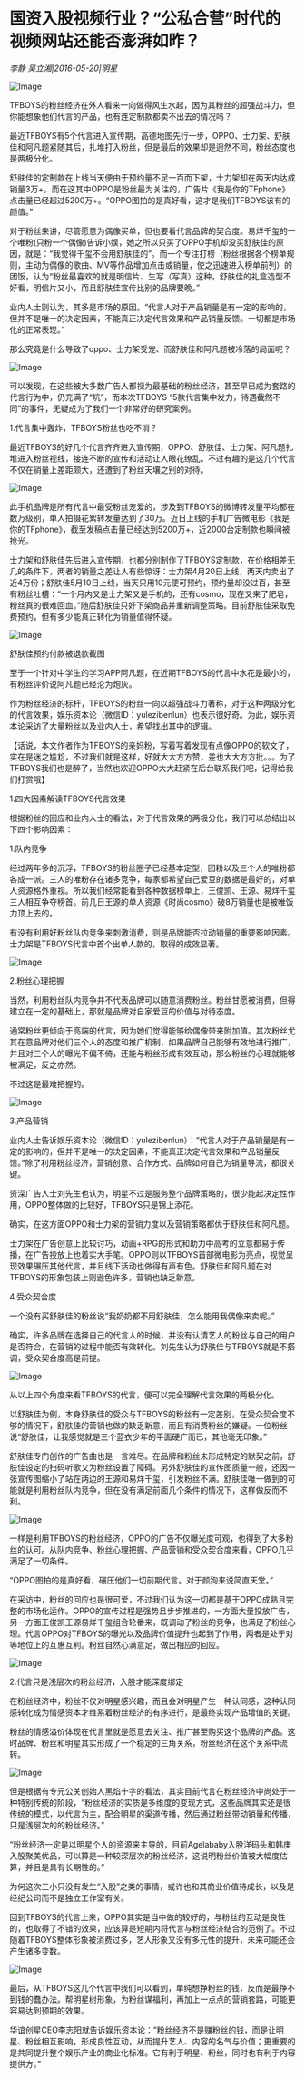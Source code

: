 # 国资入股视频行业？“公私合营”时代的视频网站还能否澎湃如昨？

*李静 吴立湘|2016-05-20|明星*

![Image](http://static.ylzbl.com/uploads/ueditor/php/upload/image/20170809/1502265766135761.jpg)

TFBOYS的粉丝经济在外人看来一向做得风生水起，因为其粉丝的超强战斗力，但你能想象他们代言的产品，也有连定制款都卖不出去的情况吗？

最近TFBOYS有5个代言进入宣传期，高德地图先行一步，OPPO、士力架、舒肤佳和阿凡题紧随其后，扎堆打入粉丝，但是最后的效果却是迥然不同，粉丝态度也是两极分化。

舒肤佳的定制款在上线当天便由于预约量不足一百而下架，士力架却在两天内达成销量3万+。而在这其中OPPO是粉丝最为关注的，广告片《我是你的TFphone》点击量已经超过5200万+。“OPPO图拍的是真好看，这才是我们TFBOYS该有的颜值。”

对于粉丝来讲，尽管愿意为偶像买单，但也要看代言品牌的契合度。易烊千玺的一个唯粉(只粉一个偶像)告诉小娱，她之所以只买了OPPO手机却没买舒肤佳的原因，就是：“我觉得千玺不会用舒肤佳的”。而一个专注打榜（粉丝根据各个榜单规则，主动为偶像的歌曲、MV等作品增加点击或销量，使之迅速进入榜单前列）的团饭，认为“粉丝最喜欢的就是明信片、生写（写真）这种，舒肤佳的礼盒造型不好看，明信片又小，而且舒肤佳宣传比别的品牌要晚。”

业内人士则认为，其多是市场的原因。“代言人对于产品销量是有一定的影响的，但并不是唯一的决定因素，不能真正决定代言效果和产品销量反馈。一切都是市场化的正常表现。”

那么究竟是什么导致了oppo、士力架受宠、而舒肤佳和阿凡题被冷落的局面呢？

![Image](http://p2.pstatp.com/large/31f30005362095a055dd)

可以发现，在这些被大多数广告人都视为最基础的粉丝经济，甚至早已成为套路的代言行为中，仍充满了“坑”，而本次TFBOYS “5款代言集中发力，待遇截然不同”的事件，无疑成为了我们一个非常好的研究案例。

1.代言集中轰炸，TFBOYS粉丝也吃不消？

最近TFBOYS的好几个代言齐齐进入宣传期，OPPO、舒肤佳、士力架、阿凡题扎堆进入粉丝视线，接连不断的宣传和活动让人眼花缭乱。不过有趣的是这几个代言不仅在销量上差距颇大，还遭到了粉丝天壤之别的对待。

![Image](http://p7.pstatp.com/large/320b000057eb6367817d)

此手机品牌是所有代言中最受粉丝宠爱的，涉及到TFBOYS的微博转发量平均都在数万级别，单人拍摄花絮转发量达到了30万。近日上线的手机广告微电影《我是你的TFphone》，截至发稿点击量已经达到5200万+，近2000台定制款也瞬间被抢光。

士力架和舒肤佳先后进入宣传期，也都分别制作了TFBOYS定制款，在价格相差无几的条件下，两者的销量之差让人有些惊讶：士力架4月20日上线，两天内卖出了近4万份；舒肤佳5月10日上线，当天只用10元便可预约，预约量却没过百，甚至有粉丝吐槽：“一个月内又是士力架又是手机的，还有cosmo，现在又来了肥皂，粉丝真的很难回血。”随后舒肤佳只好下架商品并重新调整策略。目前舒肤佳采取免费预约，但有多少能真正转化为销量值得怀疑。

![Image](http://p1.pstatp.com/large/31fe0000587c80592e52)

舒肤佳预约付款被退款截图

至于一个针对中学生的学习APP阿凡题，在近期TFBOYS的代言中水花是最小的，有粉丝评价说阿凡题已经沦为炮灰。

作为粉丝经济的标杆，TFBOYS的粉丝一向以超强战斗力著称，对于这种两级分化的代言效果，娱乐资本论（微信ID：yulezibenlun）也表示很好奇。为此，娱乐资本论采访了大量粉丝以及业内人士，希望找出其中的逻辑。

【话说，本文作者作为TFBOYS的亲妈粉，写着写着发现有点像OPPO的软文了，实在是迷之尴尬，不过我们就是这样，好就大大方方赞，差也大大方方批。。。为了TFBOYS我们也是醉了，当然也欢迎OPPO大大赶紧在后台联系我们吧，记得给我们打赏哦】

1.四大因素解读TFBOYS代言效果

根据粉丝的回应和业内人士的看法，对于代言效果的两极分化，我们可以总结出以下四个影响因素：

1.队内竞争

经过两年多的沉浮，TFBOYS的粉丝圈子已经基本定型，团粉以及三个人的唯粉都各成一派。三人的唯粉存在诸多竞争，每家都希望自己爱豆的数据是最好的，对单人资源格外重视。所以我们经常能看到各种数据榜单上，王俊凯、王源、易烊千玺三人相互争夺榜首。前几日王源的单人资源《时尚cosmo》破8万销量也是被唯饭力顶上去的。

有没有利用好粉丝队内竞争来刺激消费，则是品牌能否拉动销量的重要影响因素。士力架是TFBOYS代言中首个出单人款的，取得的成效显著。

![Image](http://p1.pstatp.com/large/31fe0000587b20db09c8)

2.粉丝心理把握

当然，利用粉丝队内竞争并不代表品牌可以随意消费粉丝。粉丝甘愿被消费，但得建立在一定的基础上，那就是品牌对自家爱豆的价值与对待态度。

通常粉丝更倾向于高端的代言，因为她们觉得能够给偶像带来附加值。其次粉丝尤其在意品牌对他们三个人的态度和推广机制，如果品牌自己能够有效地进行推广，并且对三个人的曝光不偏不倚，还能与粉丝形成有效互动，那么粉丝的心理就能够被满足，反之亦然。

不过这是最难把握的。

![Image](http://p2.pstatp.com/large/320b000057ed29b5f4ed)

3.产品营销

业内人士告诉娱乐资本论（微信ID：yulezibenlun）：“代言人对于产品销量是有一定的影响的，但并不是唯一的决定因素，不能真正决定代言效果和产品销量反馈。”除了利用粉丝经济，营销创意、合作方式、品牌如何自己为销量导流，都很关键。

资深广告人士刘先生也认为，明星不过是服务整个品牌策略的，很少能起决定性作用，OPPO整体做的比较好，TFBOYS只是锦上添花。

确实，在这方面OPPO和士力架的营销力度以及营销策略都优于舒肤佳和阿凡题。

士力架在广告创意上比较讨巧，动画+RPG的形式和助力中高考的立意都易于传播，在广告投放上也着实大手笔。OPPO则以TFBOYS首部微电影为亮点，视觉呈现效果碾压其他代言，并且线下活动也做得有声有色。舒肤佳和阿凡题在对TFBOYS的形象包装上则逊色许多，营销也缺乏新意。

4.受众契合度

一个没有买舒肤佳的粉丝说“我奶奶都不用舒肤佳，怎么能用我偶像来卖呢。”

确实，许多品牌在选择自己的代言人的时候，并没有认清艺人的粉丝与自己的用户是否符合，在营销的过程中能否有效转化。刘先生认为舒肤佳与TFBOYS就是不搭调，受众契合度高是前提。

![Image](http://p2.pstatp.com/large/31fe0000587af17e4fc3)

从以上四个角度来看TFBOYS的代言，便可以完全理解代言效果的两极分化。

以舒肤佳为例，本身舒肤佳的受众与TFBOYS的粉丝有一定差别，在受众契合度不够的情况下，舒肤佳的营销也做的缺乏新意，而且有消费粉丝的嫌疑。一位粉丝说“舒肤佳，让我感觉就是三个蓝衣少年的平面硬广而已，其他毫无印象。”

舒肤佳专门创作的广告曲也是一言难尽。在品牌和粉丝未形成特定的默契之前，舒肤佳设定的扫码听歌又为粉丝设置了障碍。另外舒肤佳的宣传图质量一般，还因一张宣传图缩小了站在两边的王源和易烊千玺，引发粉丝不满。舒肤佳唯一做到的可能就是利用粉丝队内竞争，但在没有满足前面几个条件的情况下，这样做反而不利。

![Image](http://p1.pstatp.com/large/31f500020d5b6bba38d3)

一样是利用TFBOYS的粉丝经济，OPPO的广告不仅曝光度可观，也得到了大多粉丝的认可。从队内竞争、粉丝心理把握、产品营销和受众契合度来看，OPPO几乎满足了一切条件。

“OPPO图拍的是真好看，碾压他们一切前期代言。对于颜狗来说简直天堂。”

在采访中，粉丝的回应也是很可爱，不过我们认为这一切都是基于OPPO成熟且完整的市场化运作。OPPO的宣传过程是强势且步步推进的，一方面大量投放广告，另一方面王俊凯王源易烊千玺组合轮番来，既调动了粉丝的竞争，也满足了粉丝心理。代言OPPO对TFBOYS的曝光以及品牌价值提升也起到了作用，两者是处于对等地位上的互惠互利。粉丝自然心满意足，做出相应的回应。

![Image](http://p2.pstatp.com/large/320b000057ec79dabe7c)

2.代言只是浅层次的粉丝经济，入股才能深度绑定

在粉丝经济中，粉丝不仅对明星感兴趣，而且会对明星产生一种认同感，这种认同感转化成为情感资本才维系着粉丝经济的有序进行，是最终实现产品增值的关键。

粉丝的情感溢价体现在代言里就是愿意去关注、推广甚至购买这个品牌的产品。这时品牌、粉丝和明星其实形成了一个稳定的三角关系，粉丝经济在这个关系中流转。

![Image](http://p1.pstatp.com/large/320b000057efe6187ab2)

但是根据有专元公关创始人黑焰十字的看法，其实目前代言在粉丝经济中尚处于一种特别传统的阶段，“粉丝经济的实质是多维度的变现方式，这些品牌其实还是很传统的模式，以代言为主，配合明星的渠道传播，然后通过粉丝带动销量和传播，只是浅层次的的粉丝经济。”

“粉丝经济一定是以明星个人的资源来主导的，目前Agelababy入股洋码头和韩庚入股聚美优品，可以算是一种较深层次的粉丝经济，这说明粉丝价值被大幅度估算，并且是具有长期性的。”

为何这次三小只没有发生“入股”之类的事情，或许也和其商业价值待成长，以及是经纪公司而不是独立工作室有关。

回到TFBOYS的代言上来，OPPO其实是当中做的较好的，与粉丝的互动是良性的，也取得了不错的效果，应该算是短期内将代言与粉丝经济结合的范例了。不过随着TFBOYS整体形象被消费过多，艺人形象又没有多元性的提升，未来可能还会产生诸多变数。

![Image](http://p2.pstatp.com/large/31f30005362282dfea4c)

最后，从TFBOYS这几个代言中我们可以看到，单纯想挣粉丝的钱，反而是最挣不到钱的蠢办法。帮明星树形象，为粉丝谋福利，再加上一点点的营销套路，可能更容易达到预期的效果。

华谊创星CEO李志阳就告诉娱乐资本论：“粉丝经济不是赚粉丝的钱，而是让明星、粉丝相互影响，形成良性互动，从而提升艺人、内容的名气与价值；更重要的是共同提升整个娱乐产业的商业化标准。它有利于明星、粉丝，同时也有利于内容提供方。”

